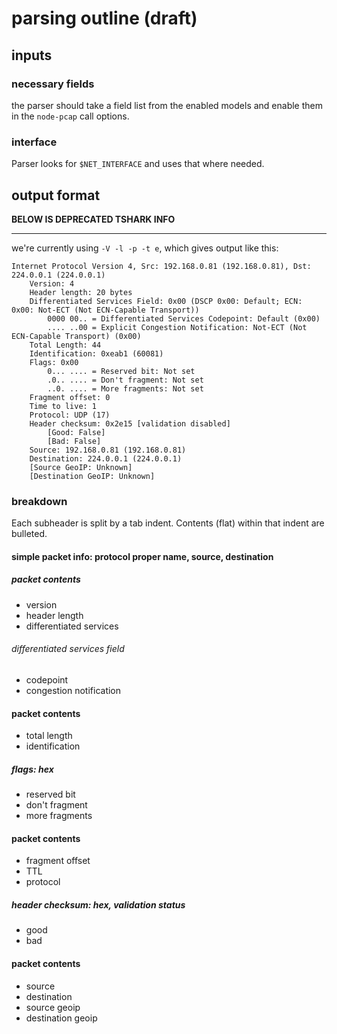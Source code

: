 # parsing outline (draft)

## inputs

### necessary fields

the parser should take a field list from the enabled models and enable them in the `node-pcap` call options.

### interface

Parser looks for `$NET_INTERFACE` and uses that where needed.

## output format

**BELOW IS DEPRECATED TSHARK INFO**

---------

we're currently using `-V -l -p -t e`, which gives output like this:


    Internet Protocol Version 4, Src: 192.168.0.81 (192.168.0.81), Dst: 224.0.0.1 (224.0.0.1)
        Version: 4
        Header length: 20 bytes
        Differentiated Services Field: 0x00 (DSCP 0x00: Default; ECN: 0x00: Not-ECT (Not ECN-Capable Transport))
            0000 00.. = Differentiated Services Codepoint: Default (0x00)
            .... ..00 = Explicit Congestion Notification: Not-ECT (Not ECN-Capable Transport) (0x00)
        Total Length: 44
        Identification: 0xeab1 (60081)
        Flags: 0x00
            0... .... = Reserved bit: Not set
            .0.. .... = Don't fragment: Not set
            ..0. .... = More fragments: Not set
        Fragment offset: 0
        Time to live: 1
        Protocol: UDP (17)
        Header checksum: 0x2e15 [validation disabled]
            [Good: False]
            [Bad: False]
        Source: 192.168.0.81 (192.168.0.81)
        Destination: 224.0.0.1 (224.0.0.1)
        [Source GeoIP: Unknown]
        [Destination GeoIP: Unknown]

### breakdown

Each subheader is split by a tab indent. Contents (flat) within that indent are bulleted.

#### simple packet info: protocol proper name, source, destination

##### packet contents
- version
- header length
- differentiated services

###### differentiated services field
- codepoint
- congestion notification

#### packet contents
- total length
- identification

##### flags: hex
- reserved bit
- don't fragment
- more fragments

#### packet contents
- fragment offset
- TTL
- protocol

##### header checksum: hex, validation status
- good
- bad

#### packet contents
- source
- destination
- source geoip
- destination geoip
